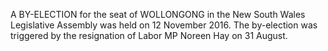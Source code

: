 A BY-ELECTION for the seat of WOLLONGONG in the New South Wales Legislative Assembly was held on 12 November 2016. The by-election was triggered by the resignation of Labor MP Noreen Hay on 31 August.
